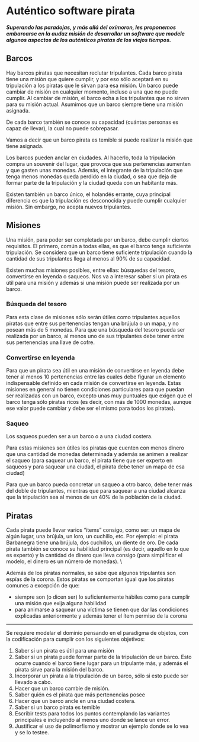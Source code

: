 <!-- Output copied to clipboard! -->



# Auténtico software pirata

**_Superando las paradojas, y más allá del oxímoron, les proponemos embarcarse en la audaz misión de desarrollar un software que modele algunos aspectos de los auténticos piratas de los viejos tiempos._**


## Barcos

Hay barcos piratas que necesitan reclutar tripulantes. Cada barco pirata tiene una misión que quiere cumplir, y por eso sólo aceptará en su tripulación a los piratas que le sirvan para esa misión. Un barco puede cambiar de misión en cualquier momento, incluso a una que no puede cumplir. Al cambiar de misión, el barco echa a los tripulantes que no sirven para su misión actual. Asumimos que un barco siempre tiene una misión asignada. 

De cada barco también se conoce su capacidad (cuántas personas es capaz de llevar), la cual no puede sobrepasar.

Vamos a decir que un barco pirata es temible si puede realizar la misión que tiene asignada. 

Los barcos pueden anclar en ciudades. Al hacerlo, toda la tripulación compra un souvenir del lugar, que provoca que sus pertenencias aumenten y que gasten unas monedas. Además, el integrante de la tripulación que tenga menos monedas queda perdido en la ciudad, o sea que deja de formar parte de la tripulación y la ciudad queda con un habitante más.

Existen también un barco único, el holandés errante, cuya principal diferencia es que la tripulación es desconocida y puede cumplir cualquier misión. Sin embargo, no acepta nuevos tripulantes.


## Misiones

Una misión, para poder ser completada por un barco, debe cumplir ciertos requisitos. El primero, común a todas ellas, es que el barco tenga suficiente tripulación.  Se considera que un barco tiene suficiente tripulación cuando la cantidad de sus tripulantes llega al menos al 90% de su capacidad. 


Existen muchas misiones posibles, entre ellas: búsquedas del tesoro, convertirse en leyenda o saqueos. Nos va a interesar saber si un pirata es útil para una misión y además si una misión puede ser realizada por un barco.


### Búsqueda del tesoro

Para esta clase de misiones sólo serán útiles como tripulantes aquellos piratas que entre sus pertenencias tengan una brújula o un mapa, y no posean más de 5 monedas. Para que una búsqueda del tesoro pueda ser realizada por un barco, al menos uno de sus tripulantes debe tener entre sus pertenencias una llave de cofre.


### Convertirse en leyenda

Para que un pirata sea útil en una misión de convertirse en leyenda debe tener al menos 10 pertenencias entre las cuales debe figurar un elemento indispensable definido en cada misión de convertirse en leyenda. Estas misiones en general no tienen condiciones particulares para que puedan ser realizadas con un barco, excepto unas muy puntuales que exigen que el barco tenga sólo piratas ricos (es decir, con más de 1000 monedas, aunque ese valor puede cambiar y debe ser el mismo para todos los piratas).


### Saqueo

Los saqueos pueden ser a un barco o a una ciudad costera. 

Para estas misiones son útiles los piratas que cuenten con menos dinero que una cantidad de monedas determinada y además se animen a realizar el saqueo (para saquear un barco, el pirata tiene que ser experto en saqueos y para saquear una ciudad, el pirata debe tener un mapa de esa ciudad)

Para que un barco pueda concretar un saqueo a otro barco, debe tener más del doble de tripulantes, mientras que para saquear a una ciudad alcanza que la tripulación sea al menos de un 40% de la población de la ciudad. 


## Piratas

Cada pirata puede llevar varios “ítems” consigo, como ser: un mapa de algún lugar, una brújula, un loro, un cuchillo, etc.  Por ejemplo: el pirata Barbanegra tiene una brújula, dos cuchillos, un diente de oro.  De cada pirata también se conoce su habilidad principal (es decir, aquello en lo que es experto) y la cantidad de dinero que lleva consigo (para simplificar el modelo, el dinero es un número de monedas). \


Además de los piratas normales, se sabe que algunos tripulantes son espías de la corona. Estos piratas se comportan igual que los piratas comunes a excepción de que:
  - siempre son (o dicen ser) lo suficientemente hábiles como para cumplir una misión que exija alguna habilidad
  - para animarse a saquear una víctima se tienen que dar las condiciones explicadas anteriormente y además tener el ítem permiso de la corona

---


Se requiere modelar el dominio pensando en el paradigma de objetos, con la codificación para cumplir con los siguientes objetivos:



1. Saber si un pirata es útil para una misión
2. Saber si un pirata puede formar parte de la tripulación de un barco. Esto ocurre cuando el barco tiene lugar para un tripulante más, y además el pirata sirve para la misión del barco.
3. Incorporar un pirata a la tripulación de un barco, sólo si esto puede ser llevado a cabo.
4. Hacer que un barco cambie de misión. 
5. Saber quién es el pirata que más pertenencias posee 
6. Hacer que un barco ancle en una ciudad costera.
7. Saber si un barco pirata es temible
8. Escribir tests para todos los puntos contemplando las variantes principales e incluyendo al menos uno donde se lance un error.
9. Justificar el uso de polimorfismo y mostrar un ejemplo donde se lo vea y se lo testee.	
